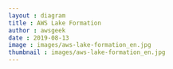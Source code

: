 ```yaml
---
layout : diagram
title : AWS Lake Formation
author : awsgeek
date : 2019-08-13
image : images/aws-lake-formation_en.jpg
thumbnail : images/aws-lake-formation_en.jpg
---
```

